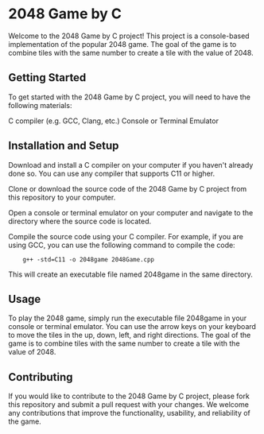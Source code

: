 # 2048 Game by C

Welcome to the 2048 Game by C project! This project is a console-based implementation of the popular 2048 game. The goal of the game is to combine tiles with the same number to create a tile with the value of 2048.

## Getting Started

To get started with the 2048 Game by C project, you will need to have the following materials:

C compiler (e.g. GCC, Clang, etc.)
Console or Terminal Emulator

## Installation and Setup

Download and install a C compiler on your computer if you haven't already done so. You can use any compiler that supports C11 or higher.

Clone or download the source code of the 2048 Game by C project from this repository to your computer.

Open a console or terminal emulator on your computer and navigate to the directory where the source code is located.

Compile the source code using your C compiler. For example, if you are using GCC, you can use the following command to compile the code:
```C/C++
    g++ -std=C11 -o 2048game 2048Game.cpp
```
This will create an executable file named 2048game in the same directory.

## Usage

To play the 2048 game, simply run the executable file 2048game in your console or terminal emulator. You can use the arrow keys on your keyboard to move the tiles in the up, down, left, and right directions. The goal of the game is to combine tiles with the same number to create a tile with the value of 2048.

## Contributing

If you would like to contribute to the 2048 Game by C project, please fork this repository and submit a pull request with your changes. We welcome any contributions that improve the functionality, usability, and reliability of the game.
